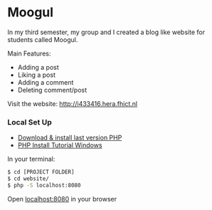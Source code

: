 # Moogul
In my third semester, my group and I created a blog like website for students called Moogul. 

Main Features:
- Adding a post
- Liking a post
- Adding a comment 
- Deleting comment/post

Visit the website:
http://i433416.hera.fhict.nl


### Local Set Up
- [Download & install last version PHP](https://www.php.net/downloads.php)
- [PHP Install Tutorial Windows](https://www.youtube.com/watch?v=iW0B9NTId2g)

In your terminal:
```bash
$ cd [PROJECT FOLDER]
$ cd website/
$ php -S localhost:8080
```
Open [localhost:8080](localhost:8080) in your browser
